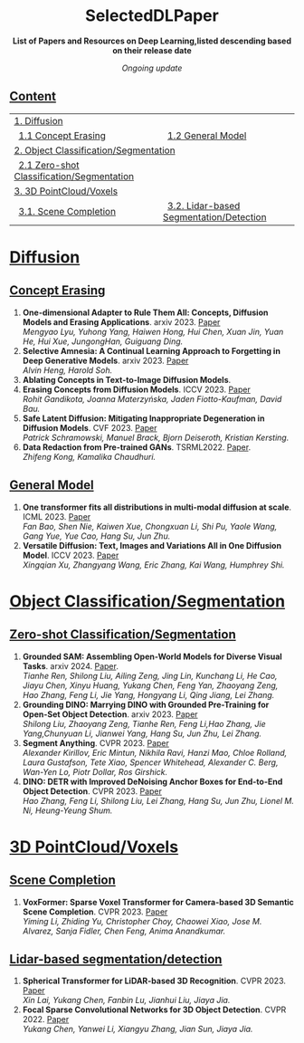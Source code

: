 <h1 align="center">SelectedDLPaper</h1>

<p align="center">
    <b> List of Papers and Resources on Deep Learning,listed descending based on their release date</b>
</p>

<p align="center">
    <i>Ongoing update</i>
</p>

## [Content](#content)

<table>
<tr><td colspan="2"><a href="#diffusion">1.  Diffusion</a></td></tr>
<tr>
    <td>&ensp;<a href="#concept-erasing">1.1 Concept Erasing</a></td>
    <td>&ensp;<a href="#general-model">1.2 General Model</a></td>
</tr>
<tr><td colspan="2"><a href="#object-classification/segmentation">2. Object Classification/Segmentation</a></td></tr>
<tr>
    <td>&ensp;<a href="#zero-shot-classification/segmentation">2.1 Zero-shot Classification/Segmentation</a></td>
</tr>
<tr><td colspan="2"><a href="#3D-pointcloud/voxels">3. 3D PointCloud/Voxels</a></td></tr>
<tr>
    <td>&ensp;<a href="#scene-completion">3.1. Scene Completion</a></td>
    <td>&ensp;<a href="#lidar-based-segmentation/detection">3.2. Lidar-based Segmentation/Detection</a></td>
</tr>
</table>

# [Diffusion](#content)
## [Concept Erasing](#diffusion)
1. **One-dimensional Adapter to Rule Them All: Concepts, Diffusion Models and Erasing Applications**. arxiv 2023. [Paper](https://arxiv.org/pdf/2312.16145.pdf)<br>
 *Mengyao Lyu, Yuhong Yang, Haiwen Hong, Hui Chen, Xuan Jin, Yuan He, Hui Xue, JungongHan, Guiguang Ding.*
2. **Selective Amnesia: A Continual Learning Approach to
 Forgetting in Deep Generative Models**. arxiv 2023. [Paper](https://arxiv.org/pdf/2305.10120.pdf) <br>
 *Alvin Heng, Harold Soh.*
3. **Ablating Concepts in Text-to-Image Diffusion Models**.
4. **Erasing Concepts from Diffusion Models**. ICCV 2023. [Paper](https://arxiv.org/pdf/2303.07345.pdf)<br>
*Rohit Gandikota, Joanna Materzyńska, Jaden Fiotto-Kaufman, David Bau.*
5. **Safe Latent Diffusion: Mitigating Inappropriate Degeneration in Diffusion Models**. CVF 2023. [Paper](https://arxiv.org/pdf/2211.05105.pdf) <br>
*Patrick Schramowski, Manuel Brack, Bjorn Deiseroth, Kristian Kersting.*
6. **Data Redaction from Pre-trained GANs**. TSRML2022. [Paper](https://arxiv.org/abs/2206.14389). <br>
*Zhifeng Kong, Kamalika Chaudhuri.*
## [General Model](#content)
1. **One transformer fits all distributions in multi-modal diffusion at scale**. ICML 2023. [Paper](https://arxiv.org/pdf/2303.06555.pdf)<br>
 *Fan Bao, Shen Nie, Kaiwen Xue, Chongxuan Li, Shi Pu, Yaole Wang, Gang Yue, Yue Cao, Hang Su, Jun Zhu.*
2. **Versatile Diffusion: Text, Images and Variations All in One Diffusion Model**. ICCV 2023. [Paper](https://arxiv.org/pdf/2211.08332.pdf)<br>
 *Xingqian Xu, Zhangyang Wang, Eric Zhang, Kai Wang, Humphrey Shi.*

# [Object Classification/Segmentation](#content)
## [Zero-shot Classification/Segmentation](#object-classification/segmentation)
1. **Grounded SAM: Assembling Open-World Models for Diverse Visual Tasks**. arxiv 2024. [Paper](https://arxiv.org/pdf/2401.14159.pdf). <br>
*Tianhe Ren, Shilong Liu, Ailing Zeng, Jing Lin, Kunchang Li, He Cao, Jiayu Chen, Xinyu Huang, Yukang Chen, Feng Yan, Zhaoyang Zeng, Hao Zhang, Feng Li, Jie Yang, Hongyang Li, Qing Jiang, Lei Zhang.*
1. **Grounding DINO: Marrying DINO with Grounded Pre-Training for Open-Set Object Detection**. arxiv 2023. [Paper](https://arxiv.org/pdf/2303.05499.pdf)<br>
*Shilong Liu, Zhaoyang Zeng, Tianhe Ren, Feng Li,Hao Zhang, Jie Yang,Chunyuan Li, Jianwei Yang, Hang Su, Jun Zhu, Lei Zhang.*
2. **Segment Anything**. CVPR 2023. [Paper](https://arxiv.org/pdf/2304.02643.pdf) <br>
*Alexander Kirillov, Eric Mintun, Nikhila Ravi, Hanzi Mao, Chloe Rolland, Laura Gustafson, Tete Xiao, Spencer Whitehead, Alexander C. Berg, Wan-Yen Lo, Piotr Dollar, Ros Girshick.*
2. **DINO: DETR with Improved DeNoising Anchor Boxes for End-to-End Object Detection**. CVPR 2023. [Paper](https://arxiv.org/pdf/2203.03605.pdf) <br>
*Hao Zhang, Feng Li, Shilong Liu, Lei Zhang, Hang Su, Jun Zhu, Lionel M. Ni, Heung-Yeung Shum.*

# [3D PointCloud/Voxels](#content)
## [Scene Completion](#3D-pointcloud/voxels)
1. **VoxFormer: Sparse Voxel Transformer for Camera-based 3D Semantic Scene Completion**. CVPR 2023. [Paper](https://arxiv.org/abs/2302.12251) <br>
*Yiming Li, Zhiding Yu, Christopher Choy, Chaowei Xiao, Jose M. Alvarez, Sanja Fidler, Chen Feng, Anima Anandkumar.*
## [Lidar-based segmentation/detection](#3D-pointcloud/voxels)
1. **Spherical Transformer for LiDAR-based 3D Recognition**. CVPR 2023. [Paper](https://arxiv.org/pdf/2303.12766.pdf) <br>
*Xin Lai, Yukang Chen, Fanbin Lu, Jianhui Liu, Jiaya Jia.*
2. **Focal Sparse Convolutional Networks for 3D Object Detection**. CVPR 2022. [Paper](https://arxiv.org/abs/2204.12463) <br>
*Yukang Chen, Yanwei Li, Xiangyu Zhang, Jian Sun, Jiaya Jia.*



